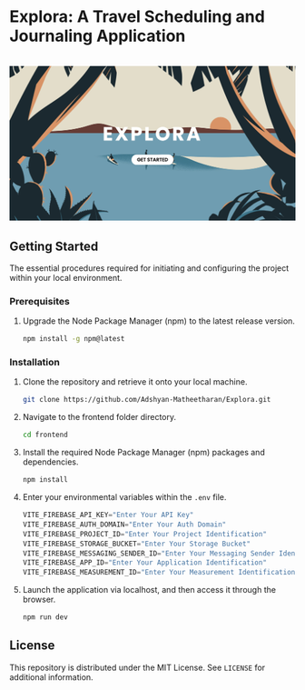 # Explora: A Travel Scheduling and Journaling Application

<br>

<img src="images/Explora.png">

## Getting Started

The essential procedures required for initiating and configuring the project within your local environment.

### Prerequisites

1. Upgrade the Node Package Manager (npm) to the latest release version.

   ```sh
   npm install -g npm@latest
   ```

### Installation

1. Clone the repository and retrieve it onto your local machine.

   ```sh
   git clone https://github.com/Adshyan-Matheetharan/Explora.git
   ```

2. Navigate to the frontend folder directory.

   ```sh
   cd frontend
   ```

3. Install the required Node Package Manager (npm) packages and dependencies.

   ```sh
   npm install
   ```

4. Enter your environmental variables within the `.env` file.

   ```js
   VITE_FIREBASE_API_KEY="Enter Your API Key"
   VITE_FIREBASE_AUTH_DOMAIN="Enter Your Auth Domain"
   VITE_FIREBASE_PROJECT_ID="Enter Your Project Identification"
   VITE_FIREBASE_STORAGE_BUCKET="Enter Your Storage Bucket"
   VITE_FIREBASE_MESSAGING_SENDER_ID="Enter Your Messaging Sender Identification"
   VITE_FIREBASE_APP_ID="Enter Your Application Identification"
   VITE_FIREBASE_MEASUREMENT_ID="Enter Your Measurement Identification"
   ```

5. Launch the application via localhost, and then access it through the browser.

   ```sh
   npm run dev
   ```

## License

This repository is distributed under the MIT License. See `LICENSE` for additional information.
